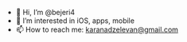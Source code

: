 - 👋 Hi, I’m @bejeri4
- 👀 I’m interested in iOS, apps, mobile
- 📫 How to reach me: karanadzelevan@gmail.com

<!---
bejeri4/bejeri4 is a ✨ special ✨ repository because its `README.md` (this file) appears on your GitHub profile.
You can click the Preview link to take a look at your changes.
--->
